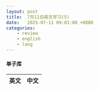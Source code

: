 ```yaml
---
layout: post
title:  7月11日英文学习(5)
date:   2025-07-11 09:01:00 +0800
categories: 
    - review
    - english
    - lang
---
```


#### 单子库

英文 | 中文
-- | --

